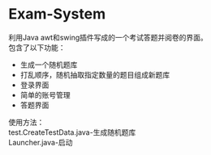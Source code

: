 # Exam-System
利用Java awt和swing插件写成的一个考试答题并阅卷的界面。  
包含了以下功能：
- 生成一个随机题库
- 打乱顺序，随机抽取指定数量的题目组成新题库
- 登录界面
- 简单的账号管理
- 答题界面  
  
使用方法：  
test.CreateTestData.java-生成随机题库  
Launcher.java-启动
